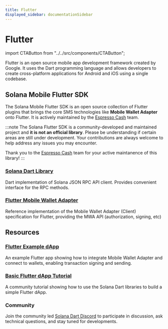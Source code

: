 ```yaml
---
title: Flutter
displayed_sidebar: documentationSidebar
---
```


# Flutter

import CTAButton from "../../src/components/CTAButton";

Flutter is an open source mobile app development framework created by Google. It uses the Dart programming language and allows developers to create cross-platform applications for Android and iOS using a single codebase.

## Solana Mobile Flutter SDK

The Solana Mobile Flutter SDK is an open source collection of Flutter plugins that brings the core SMS technologies like **Mobile Wallet Adapter** onto Flutter.
It is actively maintained by the [Espresso Cash](https://www.espressocash.com/) team.

<CTAButton label="View on GitHub" to="https://github.com/espresso-cash/espresso-cash-public/tree/master" />

:::note
The Solana Flutter SDK is a community-developed and maintained project and **it is not an official library**.
Please be understanding if certain areas are still under development. Your
contributions are always welcome to help address any issues you may encounter.

Thank you to the [Espresso Cash](https://github.com/espresso-cash/espresso-cash-public/tree/master) team for your
active maintanence of this library!
:::

### [Solana Dart Library](https://pub.dev/packages/solana)

Dart implementation of Solana JSON RPC API client. Provides convenient interface for the RPC methods.

### [Flutter Mobile Wallet Adapter](https://pub.dev/packages/solana_mobile_client)

Reference implementation of the Mobile Wallet Adapter (Client) specification for Flutter, providing the MWA API (authorization, signing, etc)

## Resources

### [Flutter Example dApp](https://github.com/espresso-cash/espresso-cash-public/tree/master/packages/solana_mobile_client/example)

An example Flutter app showing how to integrate Mobile Wallet Adapter and connect to wallets, enabling transaction signing and sending.

### [Basic Flutter dApp Tutorial](https://medium.com/@ronak01.raj/a-comphrensive-tutotial-building-dapps-with-flutter-and-solana-mobile-stack-sms-e452356a0adb)

A community tutorial showing how to use the Solana Dart libraries to build a simple Flutter dApp.

### Community

Join the community led [Solana Dart Discord](https://discord.gg/Q9aFs3Ydmd) to participate in discussion, ask technical questions, and stay tuned for developments.
